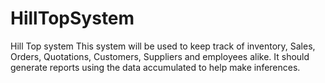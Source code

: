 # HillTopSystem
Hill Top system
This system will be used to keep track of inventory, Sales, Orders, Quotations, Customers, Suppliers and employees alike. It should generate reports using the data accumulated to help make inferences.
